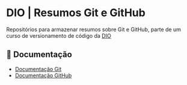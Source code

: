 
# DIO | Resumos Git e GitHub

Repositórios para armazenar resumos sobre Git e GitHub, parte de um curso de versionamento de código da [DIO](https://www.dio.me/)


## 📔 Documentação 

- [Documentação Git](https://git-scm.com/doc)
- [Documentação GitHub](https://docs.github.com/pt)